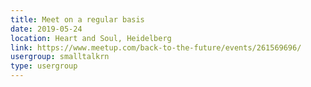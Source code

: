 ```yaml
---
title: Meet on a regular basis
date: 2019-05-24
location: Heart and Soul, Heidelberg
link: https://www.meetup.com/back-to-the-future/events/261569696/
usergroup: smalltalkrn
type: usergroup
---
```


